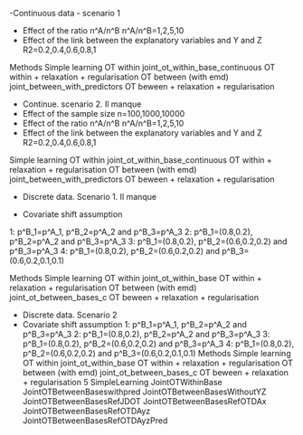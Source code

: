 -Continuous data - scenario 1
- Effect of the ratio n^A/n^B n^A/n^B=1,2,5,10
- Effect of the link between the explanatory variables and Y and Z R2=0.2,0.4,0.6,0.8,1

Methods
Simple learning
OT within joint_ot_within_base_continuous
OT within + relaxation + regularisation
OT between (with emd) joint_between_with_predictors
OT beween + relaxation + regularisation

- Continue. scenario 2. Il manque
- Effect of the sample size n=100,1000,10000
- Effect of the ratio n^A/n^B n^A/n^B=1,2,5,10
- Effect of the link between the explanatory variables and Y and Z R2=0.2,0.4,0.6,0.8,1

Simple learning
OT within joint_ot_within_base_continuous
OT within + relaxation + regularisation
OT between (with emd) joint_between_with_predictors
OT beween + relaxation + regularisation
- Discrete data. Scenario 1. Il manque

- Covariate shift assumption 

1: p^B_1=p^A_1, p^B_2=p^A_2 and p^B_3=p^A_3
2: p^B_1=(0.8,0.2), p^B_2=p^A_2 and p^B_3=p^A_3 
3: p^B_1=(0.8,0.2), p^B_2=(0.6,0.2,0.2) and p^B_3=p^A_3 
4: p^B_1=(0.8,0.2), p^B_2=(0.6,0.2,0.2) and p^B_3=(0.6,0.2,0.1,0.1) 

Methods
Simple learning
OT within joint_ot_within_base
OT within + relaxation + regularisation
OT between (with emd) joint_ot_between_bases_c
OT beween + relaxation + regularisation
- Discrete data. Scenario 2
- Covariate shift assumption
1: p^B_1=p^A_1, p^B_2=p^A_2 and p^B_3=p^A_3
2: p^B_1=(0.8,0.2), p^B_2=p^A_2 and p^B_3=p^A_3 
3: p^B_1=(0.8,0.2), p^B_2=(0.6,0.2,0.2) and p^B_3=p^A_3 
4: p^B_1=(0.8,0.2), p^B_2=(0.6,0.2,0.2) and p^B_3=(0.6,0.2,0.1,0.1)
Methods
Simple learning
OT within joint_ot_within_base
OT within + relaxation + regularisation
OT between (with emd) joint_ot_between_bases_c
OT beween + relaxation + regularisation
5
 SimpleLearning
JointOTWithinBase
JointOTBetweenBaseswithpred
JointOTBetweenBasesWithoutYZ
JointOTBetweenBasesRefJDOT
JointOTBetweenBasesRefOTDAx
JointOTBetweenBasesRefOTDAyz
JointOTBetweenBasesRefOTDAyzPred

